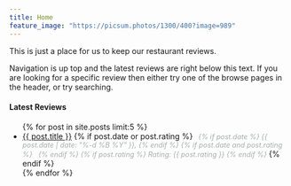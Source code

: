```yaml
---
title: Home
feature_image: "https://picsum.photos/1300/400?image=989"
---
```


This is just a place for us to keep our restaurant reviews.  
  
Navigation is up top and the latest reviews are right below this text. If you are looking for a specific review then either try one of the browse pages in the header, or try searching.

<h4>Latest Reviews</h4>
<ul>
    {% for post in site.posts limit:5 %}
        <li>
            <a href="{{ post.url }}">{{ post.title }}</a>
            {% if post.date or post.rating %}
                <span style="font-style: italic; color: #a8adac; font-size: 0.9em; margin-left: 6px;">
                {% if post.date %}
                    {{ post.date | date: "%-d %B %Y" }},
                {% endif %}
                {% if post.date and post.rating %}
                    &nbsp;
                {% endif %}
                {% if post.rating %}
                    Rating: {{ post.rating }}
                {% endif %}
                </span>
            {% endif %}
        </li>
    {% endfor %}
</ul>